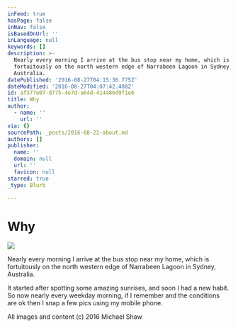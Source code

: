 ```yaml
---
inFeed: true
hasPage: false
inNav: false
isBasedOnUrl: ''
inLanguage: null
keywords: []
description: >-
  Nearly every morning I arrive at the bus stop near my home, which is
  fortuitously on the north western edge of Narrabeen Lagoon in Sydney,
  Australia.
datePublished: '2016-08-27T04:15:36.775Z'
dateModified: '2016-08-27T04:07:42.488Z'
id: af377e07-d775-4e7d-a64d-414486d9f1e6
title: Why
author:
  - name: ''
    url: ''
via: {}
sourcePath: _posts/2016-08-22-about.md
authors: []
publisher:
  name: ''
  domain: null
  url: ''
  favicon: null
starred: true
_type: Blurb

---
```

# Why
![](https://the-grid-user-content.s3-us-west-2.amazonaws.com/e9528543-0889-4ebd-8889-3ffb8fef59f1.jpg)

Nearly every morning I arrive at the bus stop near my home, which is fortuitously on the north western edge of Narrabeen Lagoon in Sydney, Australia.

It started after spotting some amazing sunrises, and soon I had a new habit. So now nearly every weekday morning, if I remember and the conditions are ok then I snap a few pics using my mobile phone.

All images and content (c) 2016 Michael Shaw